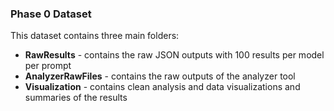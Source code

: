 ### Phase 0 Dataset

This dataset contains three main folders:

- **RawResults** - contains the raw JSON outputs with 100 results per model per prompt
- **AnalyzerRawFiles** - contains the raw outputs of the analyzer tool 
- **Visualization** - contains clean analysis and data visualizations and summaries of the results
